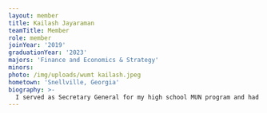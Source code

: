 ```yaml
---
layout: member
title: Kailash Jayaraman
teamTitle: Member
role: member
joinYear: '2019'
graduationYear: '2023'
majors: 'Finance and Economics & Strategy'
minors: 
photo: /img/uploads/wumt kailash.jpeg
hometown: 'Snellville, Georgia'
biography: >-
  I served as Secretary General for my high school MUN program and had debate experience prior to joining WashU Mock Trial. Throughout my time on the team, I have been able to continue my passion for public-speaking in a variety of ways, from impromptu speaking to structured acting. I loved playing interesting expert witnesses with stories to tell and identifying unique themes that represented our case well. Outside of mock trial, I row for WashU and have served as a Teaching Assistant for Management 100.
---
```

